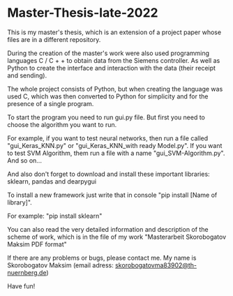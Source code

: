 # Master-Thesis-late-2022
This is my master's thesis, which is an extension of a project paper whose files are in a different repository. 

During the creation of the master's work were also used programming languages C / C + + to obtain data from the Siemens controller. As well as Python to create the interface and interaction with the data (their receipt and sending). 

The whole project consists of Python, but when creating the language was used C, which was then converted to Python for simplicity and for the presence of a single program.

To start the program you need to run gui.py file. 
But first you need to choose the algorithm you want to run. 

For example, if you want to test neural networks, then run a file called "gui_Keras_KNN.py" or "gui_Keras_KNN_with ready Model.py".
If you want to test SVM Algorithm, them run a file with a name "gui_SVM-Algorithm.py".
And so on...

And also don't forget to download and install these important libraries: sklearn, pandas and dearpygui

To install a new framework just write that in console "pip install [Name of library]". 

For example: "pip install sklearn"

You can also read the very detailed information and description of the scheme of work, which is in the file of my work "Masterarbeit Skorobogatov Maksim PDF format"

If there are any problems or bugs, please contact me. My name is Skorobogatov Maksim (email adress: skorobogatovma83902@th-nuernberg.de)

Have fun!
